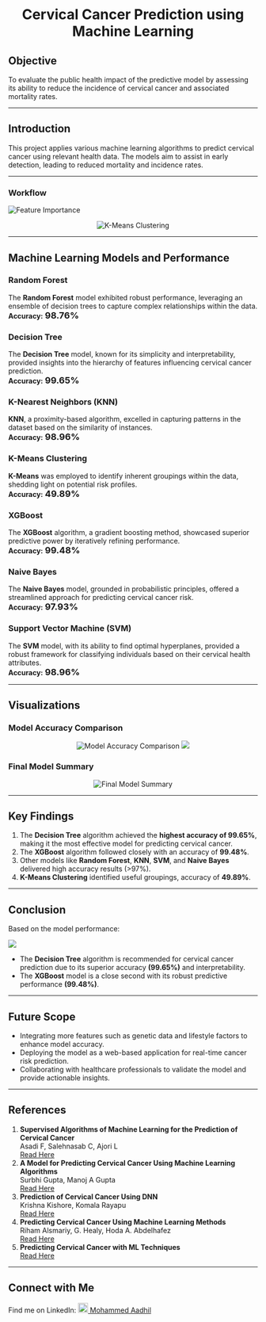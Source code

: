 <h1 align="center">Cervical Cancer Prediction using Machine Learning</h1>

<h2>Objective</h2>
<p>To evaluate the public health impact of the predictive model by assessing its ability to reduce the incidence of cervical cancer and associated mortality rates.</p>

---

<h2>Introduction</h2>
<p>This project applies various machine learning algorithms to predict cervical cancer using relevant health data. The models aim to assist in early detection, leading to reduced mortality and incidence rates.</p>

---

<h3>Workflow</h3
<p align="center">
<img src="https://github.com/user-attachments/assets/394dd593-c8c5-488f-b432-1f1789f6ed9a" alt="Feature Importance">
</p>

<p align="center">
<img src="https://github.com/user-attachments/assets/b0cdf55a-8a82-4b28-b3ba-0383b276debd" alt="K-Means Clustering">
</p>

---

<h2>Machine Learning Models and Performance</h2>

<h3>Random Forest</h3>
<p>The <b>Random Forest</b> model exhibited robust performance, leveraging an ensemble of decision trees to capture complex relationships within the data.<br>
<b>Accuracy:</b> <span style="font-size:18px;"><b>98.76%</b></span></p>

<h3>Decision Tree</h3>
<p>The <b>Decision Tree</b> model, known for its simplicity and interpretability, provided insights into the hierarchy of features influencing cervical cancer prediction.<br>
<b>Accuracy:</b> <span style="font-size:18px;"><b>99.65%</b></span></p>

<h3>K-Nearest Neighbors (KNN)</h3>
<p><b>KNN</b>, a proximity-based algorithm, excelled in capturing patterns in the dataset based on the similarity of instances.<br>
<b>Accuracy:</b> <span style="font-size:18px;"><b>98.96%</b></span></p>

<h3>K-Means Clustering</h3>
<p><b>K-Means</b> was employed to identify inherent groupings within the data, shedding light on potential risk profiles.<br>
<b>Accuracy:</b> <span style="font-size:18px;"><b>49.89%</b></span></p>

<h3>XGBoost</h3>
<p>The <b>XGBoost</b> algorithm, a gradient boosting method, showcased superior predictive power by iteratively refining performance.<br>
<b>Accuracy:</b> <span style="font-size:18px;"><b>99.48%</b></span></p>

<h3>Naive Bayes</h3>
<p>The <b>Naive Bayes</b> model, grounded in probabilistic principles, offered a streamlined approach for predicting cervical cancer risk.<br>
<b>Accuracy:</b> <span style="font-size:18px;"><b>97.93%</b></span></p>

<h3>Support Vector Machine (SVM)</h3>
<p>The <b>SVM</b> model, with its ability to find optimal hyperplanes, provided a robust framework for classifying individuals based on their cervical health attributes.<br>
<b>Accuracy:</b> <span style="font-size:18px;"><b>98.96%</b></span></p>

---

<h2>Visualizations</h2>


<h3>Model Accuracy Comparison</h3>
<p align="center">
<img src="https://github.com/user-attachments/assets/36447257-7080-4f02-95d7-0ca98ced259e" alt="Model Accuracy Comparison">
<img src="https://github.com/user-attachments/assets/85c0646e-f20b-43d8-a72f-0c8bb5ae3df3">
  
</p>

<h3>Final Model Summary</h3>
<p align="center">
<img src="https://github.com/user-attachments/assets/8439a549-8b27-4cf7-beb3-7ab34d5390b4" alt="Final Model Summary">
</p>

---

<h2>Key Findings</h2>
<ol>
    <li>The <b>Decision Tree</b> algorithm achieved the <b>highest accuracy of 99.65%</b>, making it the most effective model for predicting cervical cancer.</li>
    <li>The <b>XGBoost</b> algorithm followed closely with an accuracy of <b>99.48%</b>.</li>
    <li>Other models like <b>Random Forest</b>, <b>KNN</b>, <b>SVM</b>, and <b>Naive Bayes</b> delivered high accuracy results (&gt;97%).</li>
    <li><b>K-Means Clustering</b> identified useful groupings, accuracy of <b>49.89%</b>.</li>
</ol>

---

<h2>Conclusion</h2>
<p>Based on the model performance:</p>

<img src="https://github.com/user-attachments/assets/6e0de8c6-e939-4dcb-a704-db0b4a1933ac">

<ul>
    <li>The <b>Decision Tree</b> algorithm is recommended for cervical cancer prediction due to its superior accuracy <b>(99.65%)</b> and interpretability.</li>
    <li>The <b>XGBoost</b> model is a close second with its robust predictive performance <b>(99.48%)</b>.</li>
</ul>

---

<h2>Future Scope</h2>
<ul>
    <li>Integrating more features such as genetic data and lifestyle factors to enhance model accuracy.</li>
    <li>Deploying the model as a web-based application for real-time cancer risk prediction.</li>
    <li>Collaborating with healthcare professionals to validate the model and provide actionable insights.</li>
</ul>

---


<h2>References</h2>

<ol>
    <li>
        <b>Supervised Algorithms of Machine Learning for the Prediction of Cervical Cancer</b> <br>
        Asadi F, Salehnasab C, Ajori L <br>
        <a href="https://www.mdpi.com/1424-8220/22/11/4132" target="_blank">Read Here</a>
    </li>
    <li>
        <b>A Model for Predicting Cervical Cancer Using Machine Learning Algorithms</b> <br>
        Surbhi Gupta, Manoj A Gupta <br>
        <a href="https://ieeexplore.ieee.org/abstract/document/8551176" target="_blank">Read Here</a>
    </li>
    <li>
        <b>Prediction of Cervical Cancer Using DNN</b> <br>
        Krishna Kishore, Komala Rayapu <br>
        <a href="https://ieeexplore.ieee.org/abstract/document/8551176/authors#authors" target="_blank">Read Here</a>
    </li>
    <li>
        <b>Predicting Cervical Cancer Using Machine Learning Methods</b> <br>
        Riham Alsmariy, G. Healy, Hoda A. Abdelhafez <br>
        <a href="https://www.semanticscholar.org/paper/Predicting-Cervical-Cancer-using-Machine-Learning-Alsmariy-Healy/6805c24974cc16efabe99ebb4903a74dbcee3931?p2df" target="_blank">Read Here</a>
    </li>
    <li>
        <b>Predicting Cervical Cancer with ML Techniques</b> <br>
        <a href="https://www.shs-conferences.org/articles/shsconf/abs/2021/13/shsconf_etltc2021_04004/shsconf_etltc2021_04004.html" target="_blank">Read Here</a>
    </li>
</ol>

---

<h2>Connect with Me</h2>
<p>Find me on LinkedIn: 
    <a href="https://linkedin.com/in/mohammed-aadhil-144245259" target="_blank">
        <img src="https://github.com/user-attachments/assets/a388191c-6399-4689-b05f-8e8fbf565b76" width="20" height="20" alt="LinkedIn Logo">
        Mohammed Aadhil
    </a>
</p>


